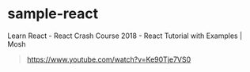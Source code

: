 # sample-react
Learn React - React Crash Course 2018 - React Tutorial with Examples | Mosh
> https://www.youtube.com/watch?v=Ke90Tje7VS0

